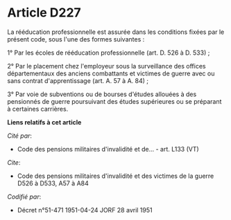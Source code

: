 # Article D227

La rééducation professionnelle est assurée dans les conditions fixées par le présent code, sous l'une des formes suivantes :

1° Par les écoles de rééducation professionnelle (art. D. 526 à D. 533) ;

2° Par le placement chez l'employeur sous la surveillance des offices départementaux des anciens combattants et victimes de
guerre avec ou sans contrat d'apprentissage (art. A. 57 à A. 84) ;

3° Par voie de subventions ou de bourses d'études allouées à des pensionnés de guerre poursuivant des études supérieures ou
se préparant à certaines carrières.

**Liens relatifs à cet article**

_Cité par_:

  - Code des pensions militaires d'invalidité et de... - art. L133 (VT)

_Cite_:

  - Code des pensions militaires d'invalidité et des victimes de la guerre D526 à D533, A57 à A84

_Codifié par_:

  - Décret n°51-471 1951-04-24 JORF 28 avril 1951
